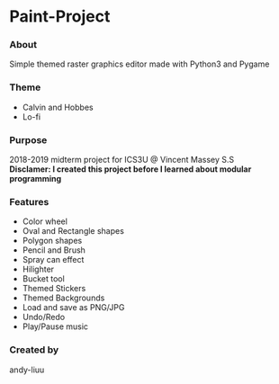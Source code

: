 # Paint-Project
### About
Simple themed raster graphics editor made with Python3 and Pygame

### Theme
- Calvin and Hobbes
- Lo-fi

### Purpose
2018-2019 midterm project for ICS3U @ Vincent Massey S.S <br>
<strong>Disclamer: I created this project before I learned about modular programming</strong>

### Features
- Color wheel
- Oval and Rectangle shapes
- Polygon shapes
- Pencil and Brush
- Spray can effect
- Hilighter
- Bucket tool
- Themed Stickers
- Themed Backgrounds
- Load and save as PNG/JPG
- Undo/Redo
- Play/Pause music

### Created by
andy-liuu
